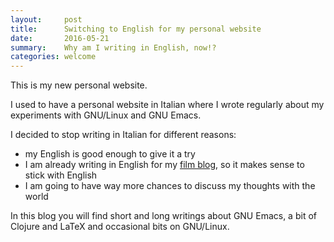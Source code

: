 ```yaml
---
layout:     post
title:      Switching to English for my personal website
date:       2016-05-21
summary:    Why am I writing in English, now!?
categories: welcome
---
```


This is my new personal website.

I used to have a personal website in Italian where I wrote regularly about my
experiments with GNU/Linux and GNU Emacs.

I decided to stop writing in Italian for different reasons:

- my English is good enough to give it a try
- I am already writing in English for my
  [film blog](https://filmsinwords.wordpress.com/), so it makes sense to stick
  with English
- I am going to have way more chances to discuss my thoughts with the world

In this blog you will find short and long writings about GNU Emacs, a bit of
Clojure and LaTeX and occasional bits on GNU/Linux.
